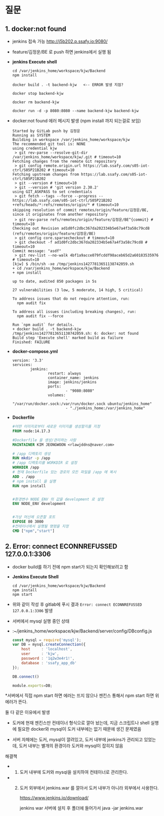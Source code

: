 # 질문



## 1. docker:not found

- jenkins 접속 가능 http://j5b202.p.ssafy.io:9080/

- feature/김정운/BE 로 push 하면 jenkins에서 실행 됨

- **jenkins Execute shell**

  ```
  cd /var/jenkins_home/workspace/kjw/Backend
  npm install
  
  docker build . -t backend-kjw   <-- ERROR 발생 지점?
  
  docker stop backend-kjw
  
  docker rm backend-kjw
  
  docker run -d -p 8080:8080 --name backend-kjw backend-kjw
  ```

- docker:not found 에러 메시지 발생 (npm install 까지 되는걸로 보임)

  ```
  Started by GitLab push by 김정운
  Running as SYSTEM
  Building in workspace /var/jenkins_home/workspace/kjw
  The recommended git tool is: NONE
  using credential kjw
   > git rev-parse --resolve-git-dir /var/jenkins_home/workspace/kjw/.git # timeout=10
  Fetching changes from the remote Git repository
   > git config remote.origin.url https://lab.ssafy.com/s05-iot-ctrl/S05P21B202 # timeout=10
  Fetching upstream changes from https://lab.ssafy.com/s05-iot-ctrl/S05P21B202
   > git --version # timeout=10
   > git --version # 'git version 2.30.2'
  using GIT_ASKPASS to set credentials 
   > git fetch --tags --force --progress -- https://lab.ssafy.com/s05-iot-ctrl/S05P21B202 +refs/heads/*:refs/remotes/origin/* # timeout=10
  skipping resolution of commit remotes/origin/feature/김정운/BE, since it originates from another repository
   > git rev-parse refs/remotes/origin/feature/김정운/BE^{commit} # timeout=10
  Checking out Revision ad1d0fc2dbc367da202334b5e67a4f3a58c79cd8 (refs/remotes/origin/feature/김정운/BE)
   > git config core.sparsecheckout # timeout=10
   > git checkout -f ad1d0fc2dbc367da202334b5e67a4f3a58c79cd8 # timeout=10
  Commit message: "asdf"
   > git rev-list --no-walk 4bf1a9acce079fcddf98aceb65d2a60183535976 # timeout=10
  [kjw] $ /bin/sh -xe /tmp/jenkins14277813651138742059.sh
  + cd /var/jenkins_home/workspace/kjw/Backend
  + npm install
  
  up to date, audited 850 packages in 5s
  
  27 vulnerabilities (3 low, 5 moderate, 14 high, 5 critical)
  
  To address issues that do not require attention, run:
    npm audit fix
  
  To address all issues (including breaking changes), run:
    npm audit fix --force
  
  Run `npm audit` for details.
  + docker build . -t backend-kjw
  /tmp/jenkins14277813651138742059.sh: 6: docker: not found
  Build step 'Execute shell' marked build as failure
  Finished: FAILURE
  ```

- **docker-compose.yml**

  ```
  version: '3.3'
  services:
          jenkins:
                  restart: always
                  container_name: jenkins
                  image: jenkins/jenkins
                  ports:
                          - "9080:8080"
                  volumes:
                          - "/var/run/docker.sock:/var/run/docker.sock ubuntu/jenkins_home"
                          - "./jenkins_home:/var/jenkins_home"
  
  ```

- **Dockerfile**

  ```dockerfile
  #어떤 이미지로부터 새로운 이미지를 생성할지를 지정
  FROM node:14.17.3
  
  #Dockerfile 을 생성/관리하는 사람
  MAINTAINER KIM JEONGWOON <rlawjddns@naver.com>
  
  # /app 디렉토리 생성
  RUN mkdir -p /app
  # /app 디렉토리를 WORKDIR 로 설정
  WORKDIR /app
  # 현재 Dockerfile 있는 경로의 모든 파일을 /app 에 복사
  ADD . /app
  # npm install 을 실행
  RUN npm install
  
  
  #환경변수 NODE_ENV 의 값을 development 로 설정
  ENV NODE_ENV development
  
  
  #가상 머신에 오픈할 포트
  EXPOSE 80 3000
  #컨테이너에서 실행될 명령을 지정
  CMD ["npm","start"]
  ```

  




## 2. Error: connect ECONNREFUSSED 127.0.0.1:3306

- docker build를 하기 전에 npm start가 되는지 확인해보려고 함

- **Jenkins Execute Shell**

  ```
  cd /var/jenkins_home/workspace/kjw/Backend
  npm install
  npm start
  ```

- 위와 같이 작성 후 gitlab에 푸시 결과 `Error: connect ECONNREFUSSED 127.0.0.1:3306` 발생

- 서버에서 mysql 실행 중인 상태

- :~/jenkins_home/workspace/kjw/Backend/server/config/DBconfig.js

  ```js
  const mysql = require('mysql');
  var DB = mysql.createConnection({
      host     : 'localhost',
      user     : 'kjw',
      password : '1q2w3e4r1!',
      database : 'ssafy_app_db'
  });
  
  DB.connect()
  
  module.exports=DB;
  ```



*서버에서 직접 npm start 하면 에러는 뜨지 않으나 젠킨스 통해서 npm start 하면 위 에러가 뜬다.







둘 다 같은 이유에서 발생

- 도커에 현재 젠킨스만 컨테이너 형식으로 깔아 놨는데, 지금 스크립트나 shell 실행에 필요한 docker와 mysql이 도커 내부에는 없기 때문에 생긴 문제였음

- 서버 자체에는 도커, mysql이 깔려있고, 도커 내부에 jenkins가 관리되고 있었는데, 도커 내부는 별개의 환경이라 도커와 mysql이 잡히지 않음

해결책

- 1. 도커 내부에 도커와 mysql을 설치하여 컨테이너로 관리한다.

- 2. 도커 외부에서 jenkins.war 를 깔아서 도커 내부가 아니라 외부에서 사용한다.

     https://www.jenkins.io/download/

     jenkins war 서버에 설치 후 폴더에 들어가서 java -jar jenkins.war

